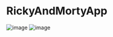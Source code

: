 # RickyAndMortyApp

![image](https://user-images.githubusercontent.com/12471630/139926574-288dcbe7-4b1b-467a-9278-cd7bb39f0ec3.png) ![image](https://user-images.githubusercontent.com/12471630/139926637-7fa817d1-333d-4a54-b276-23d0ba65ccc6.png)

